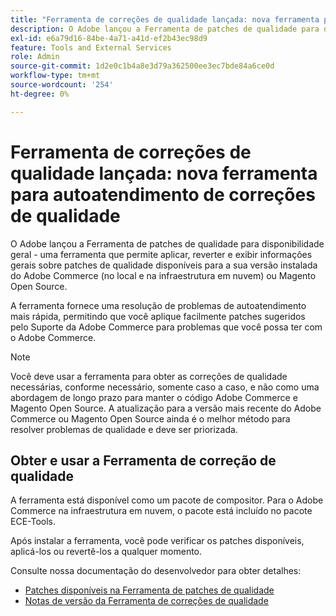 ```yaml
---
title: "Ferramenta de correções de qualidade lançada: nova ferramenta para autoatendimento de patches de qualidade"
description: O Adobe lançou a Ferramenta de patches de qualidade para disponibilidade geral - uma ferramenta que permite aplicar, reverter e exibir informações gerais sobre patches de qualidade disponíveis para a sua versão instalada do Adobe Commerce (no local e na infraestrutura em nuvem) ou Magento Open Source.
exl-id: e6a79d16-84be-4a71-a41d-ef2b43ec98d9
feature: Tools and External Services
role: Admin
source-git-commit: 1d2e0c1b4a8e3d79a362500ee3ec7bde84a6ce0d
workflow-type: tm+mt
source-wordcount: '254'
ht-degree: 0%

---
```


# Ferramenta de correções de qualidade lançada: nova ferramenta para autoatendimento de correções de qualidade

O Adobe lançou a Ferramenta de patches de qualidade para disponibilidade geral - uma ferramenta que permite aplicar, reverter e exibir informações gerais sobre patches de qualidade disponíveis para a sua versão instalada do Adobe Commerce (no local e na infraestrutura em nuvem) ou Magento Open Source.

A ferramenta fornece uma resolução de problemas de autoatendimento mais rápida, permitindo que você aplique facilmente patches sugeridos pelo Suporte da Adobe Commerce para problemas que você possa ter com o Adobe Commerce.

>[!NOTE]
>
>Você deve usar a ferramenta para obter as correções de qualidade necessárias, conforme necessário, somente caso a caso, e não como uma abordagem de longo prazo para manter o código Adobe Commerce e Magento Open Source. A atualização para a versão mais recente do Adobe Commerce ou Magento Open Source ainda é o melhor método para resolver problemas de qualidade e deve ser priorizada.

## Obter e usar a Ferramenta de correção de qualidade

A ferramenta está disponível como um pacote de compositor. Para o Adobe Commerce na infraestrutura em nuvem, o pacote está incluído no pacote ECE-Tools.

Após instalar a ferramenta, você pode verificar os patches disponíveis, aplicá-los ou revertê-los a qualquer momento.

Consulte nossa documentação do desenvolvedor para obter detalhes:

* [Patches disponíveis na Ferramenta de patches de qualidade](https://devdocs.magento.com/quality-patches/tool.html#patch-grid)
* [Notas de versão da Ferramenta de correções de qualidade](https://devdocs.magento.com/quality-patches/release-notes.html)
